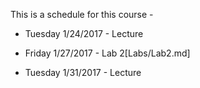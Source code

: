 This is a schedule for this course -

* Tuesday 1/24/2017 - Lecture

* Friday 1/27/2017 - Lab 2[Labs/Lab2.md]

* Tuesday 1/31/2017 - Lecture